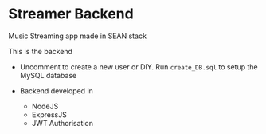 # Streamer Backend
Music Streaming app made in SEAN stack

This is the backend

* Uncomment to create a new user or DIY. Run ```create_DB.sql``` to setup the MySQL database

* Backend developed in 
   * NodeJS
   * ExpressJS
   * JWT Authorisation
   
